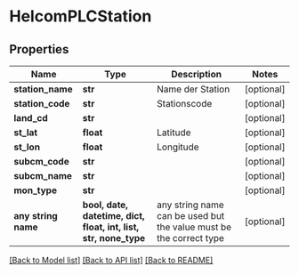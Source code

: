 # HelcomPLCStation


## Properties
Name | Type | Description | Notes
------------ | ------------- | ------------- | -------------
**station_name** | **str** | Name der Station | [optional] 
**station_code** | **str** | Stationscode | [optional] 
**land_cd** | **str** |  | [optional] 
**st_lat** | **float** | Latitude | [optional] 
**st_lon** | **float** | Longitude | [optional] 
**subcm_code** | **str** |  | [optional] 
**subcm_name** | **str** |  | [optional] 
**mon_type** | **str** |  | [optional] 
**any string name** | **bool, date, datetime, dict, float, int, list, str, none_type** | any string name can be used but the value must be the correct type | [optional]

[[Back to Model list]](../README.md#documentation-for-models) [[Back to API list]](../README.md#documentation-for-api-endpoints) [[Back to README]](../README.md)


